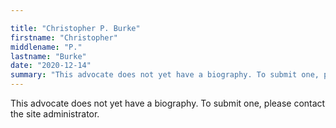 ```yaml
---

title: "Christopher P. Burke"
firstname: "Christopher"
middlename: "P."
lastname: "Burke"
date: "2020-12-14"
summary: "This advocate does not yet have a biography. To submit one, please contact the site administrator."
---
```

This advocate does not yet have a biography. To submit one, please contact the site administrator.

